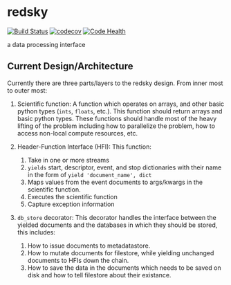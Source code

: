 # redsky
[![Build Status](https://travis-ci.org/xpdAcq/redsky.svg?branch=master)](https://travis-ci.org/xpdAcq/redsky)
[![codecov](https://codecov.io/gh/xpdAcq/redsky/branch/master/graph/badge.svg)](https://codecov.io/gh/xpdAcq/redsky)
[![Code Health](https://landscape.io/github/xpdAcq/redsky/master/landscape.svg?style=flat)](https://landscape.io/github/xpdAcq/redsky/master)

a data processing interface

## Current Design/Architecture
Currently there are three parts/layers to the redsky design.
From inner most to outer most:

 1. Scientific function: A function which operates on arrays, and other basic
python types (`ints`, `floats`, etc.). This function should return arrays and
basic python types. These functions should handle most of the heavy lifting
of the problem including how to parallelize the problem, how to access 
non-local compute resources, etc.

 1. Header-Function Interface (HFI): This function:
    1. Take in one or more streams
    1. `yields` start, descriptor, event, and stop dictionaries with their name
    in the form of `yield 'document_name', dict`
    1. Maps values from the event documents to args/kwargs in the scientific 
    function.
    1. Executes the scientific function
    1. Capture exception information

 1. `db_store` decorator: This decorator handles the interface between the 
yielded documents and the databases in which they should be stored, this 
includes:
    1. How to issue documents to metadatastore.
    1. How to mutate documents for filestore, while yielding unchanged documents
    to HFIs down the chain.
    1. How to save the data in the documents which needs to be saved on disk and
   how to tell filestore about their existance.